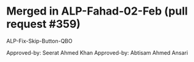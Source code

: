 # Merged in ALP-Fahad-02-Feb (pull request #359)

ALP-Fix-Skip-Button-QBO

Approved-by: Seerat Ahmed Khan
Approved-by: Abtisam Ahmed Ansari
